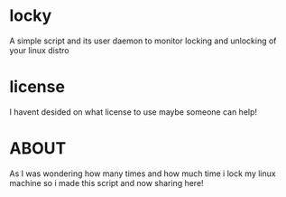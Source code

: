 # locky
A simple script and its user daemon to monitor locking and unlocking of your linux distro

# license
I havent desided on what license to use maybe someone can help!
# ABOUT
As I was wondering how many times and how much time i lock my linux machine so i made this script and now sharing here!
